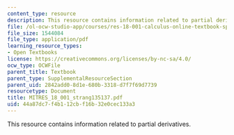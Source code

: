 ```yaml
---
content_type: resource
description: This resource contains information related to partial derivatives.
file: /ol-ocw-studio-app/courses/res-18-001-calculus-online-textbook-spring-2005/44a87dc7f4b112cbf16b32e0cec133a3_MITRES_18_001_strang135137.pdf
file_size: 1544084
file_type: application/pdf
learning_resource_types:
- Open Textbooks
license: https://creativecommons.org/licenses/by-nc-sa/4.0/
ocw_type: OCWFile
parent_title: Textbook
parent_type: SupplementalResourceSection
parent_uid: 2842add0-8d1e-680b-3318-d7f7f69d7739
resourcetype: Document
title: MITRES_18_001_strang135137.pdf
uid: 44a87dc7-f4b1-12cb-f16b-32e0cec133a3
---
```

This resource contains information related to partial derivatives.